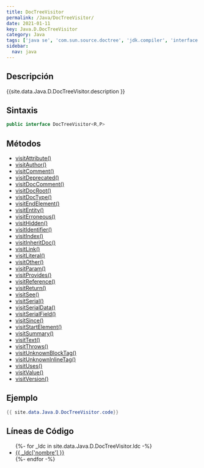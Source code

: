 ```yaml
---
title: DocTreeVisitor
permalink: /Java/DocTreeVisitor/
date: 2021-01-11
key: Java.D.DocTreeVisitor
category: Java
tags: ['java se', 'com.sun.source.doctree', 'jdk.compiler', 'interface java', 'Java 1.8']
sidebar: 
  nav: java
---
```


## Descripción
{{site.data.Java.D.DocTreeVisitor.description }}

## Sintaxis
~~~java
public interface DocTreeVisitor<R,P>
~~~

## Métodos
* [visitAttribute()](/Java/DocTreeVisitor/visitAttribute)
* [visitAuthor()](/Java/DocTreeVisitor/visitAuthor)
* [visitComment()](/Java/DocTreeVisitor/visitComment)
* [visitDeprecated()](/Java/DocTreeVisitor/visitDeprecated)
* [visitDocComment()](/Java/DocTreeVisitor/visitDocComment)
* [visitDocRoot()](/Java/DocTreeVisitor/visitDocRoot)
* [visitDocType()](/Java/DocTreeVisitor/visitDocType)
* [visitEndElement()](/Java/DocTreeVisitor/visitEndElement)
* [visitEntity()](/Java/DocTreeVisitor/visitEntity)
* [visitErroneous()](/Java/DocTreeVisitor/visitErroneous)
* [visitHidden()](/Java/DocTreeVisitor/visitHidden)
* [visitIdentifier()](/Java/DocTreeVisitor/visitIdentifier)
* [visitIndex()](/Java/DocTreeVisitor/visitIndex)
* [visitInheritDoc()](/Java/DocTreeVisitor/visitInheritDoc)
* [visitLink()](/Java/DocTreeVisitor/visitLink)
* [visitLiteral()](/Java/DocTreeVisitor/visitLiteral)
* [visitOther()](/Java/DocTreeVisitor/visitOther)
* [visitParam()](/Java/DocTreeVisitor/visitParam)
* [visitProvides()](/Java/DocTreeVisitor/visitProvides)
* [visitReference()](/Java/DocTreeVisitor/visitReference)
* [visitReturn()](/Java/DocTreeVisitor/visitReturn)
* [visitSee()](/Java/DocTreeVisitor/visitSee)
* [visitSerial()](/Java/DocTreeVisitor/visitSerial)
* [visitSerialData()](/Java/DocTreeVisitor/visitSerialData)
* [visitSerialField()](/Java/DocTreeVisitor/visitSerialField)
* [visitSince()](/Java/DocTreeVisitor/visitSince)
* [visitStartElement()](/Java/DocTreeVisitor/visitStartElement)
* [visitSummary()](/Java/DocTreeVisitor/visitSummary)
* [visitText()](/Java/DocTreeVisitor/visitText)
* [visitThrows()](/Java/DocTreeVisitor/visitThrows)
* [visitUnknownBlockTag()](/Java/DocTreeVisitor/visitUnknownBlockTag)
* [visitUnknownInlineTag()](/Java/DocTreeVisitor/visitUnknownInlineTag)
* [visitUses()](/Java/DocTreeVisitor/visitUses)
* [visitValue()](/Java/DocTreeVisitor/visitValue)
* [visitVersion()](/Java/DocTreeVisitor/visitVersion)

## Ejemplo
~~~java
{{ site.data.Java.D.DocTreeVisitor.code}}
~~~

## Líneas de Código
<ul>
{%- for _ldc in site.data.Java.D.DocTreeVisitor.ldc -%}
   <li>
       <a href="{{_ldc['url'] }}">{{ _ldc['nombre'] }}</a>
   </li>
{%- endfor -%}
</ul>
